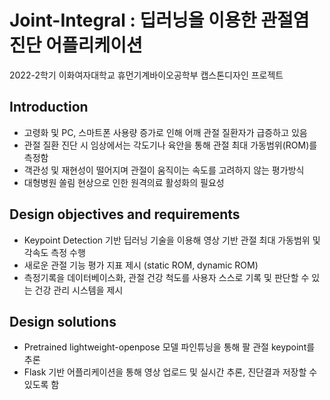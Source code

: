 # Joint-Integral : 딥러닝을 이용한 관절염 진단 어플리케이션
2022-2학기 이화여자대학교 휴먼기계바이오공학부 캡스톤디자인 프로젝트

## Introduction
- 고령화 및 PC, 스마트폰 사용량 증가로 인해 어깨 관절 질환자가 급증하고 있음
- 관절 질환 진단 시 임상에서는 각도기나 육안을 통해 관절 최대 가동범위(ROM)를 측정함
- 객관성 및 재현성이 떨어지며 관절이 움직이는 속도를 고려하지 않는 평가방식
- 대형병원 쏠림 현상으로 인한 원격의료 활성화의 필요성

## Design objectives and requirements
- Keypoint Detection 기반 딥러닝 기술을 이용해 영상 기반 관절 최대 가동범위 및 각속도 측정 수행
- 새로운 관절 기능 평가 지표 제시 (static ROM, dynamic ROM)
- 측정기록을 데이터베이스화, 관절 건강 척도를 사용자 스스로 기록 및 판단할 수 있는 건강 관리 시스템을 제시
  
## Design solutions
- Pretrained lightweight-openpose 모델 파인튜닝을 통해 팔 관절 keypoint를 추론
- Flask 기반 어플리케이션을 통해 영상 업로드 및 실시간 추론, 진단결과 저장할 수 있도록 함
